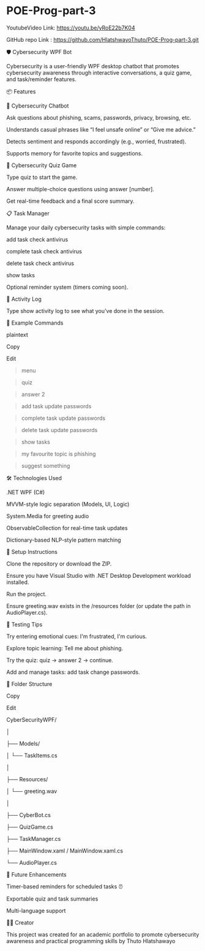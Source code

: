 # POE-Prog-part-3



YoutubeVideo Link: https://youtu.be/yRoE22b7K04

GitHub repo Link : https://github.com/HlatshwayoThuto/POE-Prog-part-3.git



🛡️ Cybersecurity WPF Bot

Cybersecurity is a user-friendly WPF desktop chatbot that promotes cybersecurity awareness through interactive conversations, a quiz game, and task/reminder features.



📦 Features

🤖 Cybersecurity Chatbot

Ask questions about phishing, scams, passwords, privacy, browsing, etc.



Understands casual phrases like “I feel unsafe online” or “Give me advice.”



Detects sentiment and responds accordingly (e.g., worried, frustrated).



Supports memory for favorite topics and suggestions.



🎯 Cybersecurity Quiz Game

Type quiz to start the game.



Answer multiple-choice questions using answer \[number].



Get real-time feedback and a final score summary.



📋 Task Manager

Manage your daily cybersecurity tasks with simple commands:



add task check antivirus



complete task check antivirus



delete task check antivirus



show tasks



Optional reminder system (timers coming soon).



📝 Activity Log

Type show activity log to see what you’ve done in the session.



🧠 Example Commands

plaintext

Copy

Edit

> menu

> quiz

> answer 2

> add task update passwords

> complete task update passwords

> delete task update passwords

> show tasks

> my favourite topic is phishing

> suggest something

🛠️ Technologies Used

.NET WPF (C#)



MVVM-style logic separation (Models, UI, Logic)



System.Media for greeting audio



ObservableCollection for real-time task updates



Dictionary-based NLP-style pattern matching



🚀 Setup Instructions

Clone the repository or download the ZIP.



Ensure you have Visual Studio with .NET Desktop Development workload installed.



Run the project.



Ensure greeting.wav exists in the /resources folder (or update the path in AudioPlayer.cs).



🧪 Testing Tips

Try entering emotional cues: I'm frustrated, I'm curious.



Explore topic learning: Tell me about phishing.



Try the quiz: quiz → answer 2 → continue.



Add and manage tasks: add task change passwords.



📁 Folder Structure

Copy

Edit

CyberSecurityWPF/

│

├── Models/

│   └── TaskItems.cs

│

├── Resources/

│   └── greeting.wav

│

├── CyberBot.cs

├── QuizGame.cs

├── TaskManager.cs

├── MainWindow.xaml / MainWindow.xaml.cs

└── AudioPlayer.cs

📌 Future Enhancements

Timer-based reminders for scheduled tasks ⏰



Exportable quiz and task summaries



Multi-language support



👨‍🎓 Creator

This project was created for an academic portfolio to promote cybersecurity awareness and practical programming skills by Thuto Hlatshawayo

